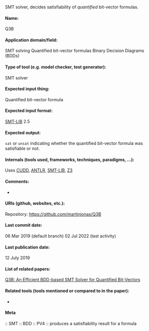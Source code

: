 SMT solver, decides satisfiability of *quantified* bit-vector formulas.

#### Name:
Q3B

#### Application domain/field:
SMT solving
Quantified bit-vector formulas
Binary Decision Diagrams (BDDs)

#### Type of tool (e.g. model checker, test generator):
SMT solver

#### Expected input thing:
Quantified bit-vector formula

#### Expected input format:
[SMT-LIB](SMT-LIB) 2.5

#### Expected output:
`sat` or `unsat` indicating whether the quantified bit-vector formula was satisfiable or not.

#### Internals (tools used, frameworks, techniques, paradigms, ...):
Uses [CUDD](../../Libraries/CUDD.md), [ANTLR](../../Not-verifiers/ANTLR.md), [SMT-LIB](../../../Formats/SMT-LIB.md), [Z3](Z3.md)

#### Comments:
-

#### URIs (github, websites, etc.):
Repository: https://github.com/martinjonas/Q3B

#### Last commit date:
06 Mar 2019 (default branch)
02 Jul 2022 (last activity)

#### Last publication date:
12 July 2019

#### List of related papers:
[Q3B: An Efficient BDD-based SMT Solver for Quantified Bit-Vectors](https://doi.org/10.1007/978-3-030-25543-5_4)

#### Related tools (tools mentioned or compared to in the paper):
-

#### Meta
:: SMT
:: BDD
:: PV4 :: produces a satisfiability result for a formula

